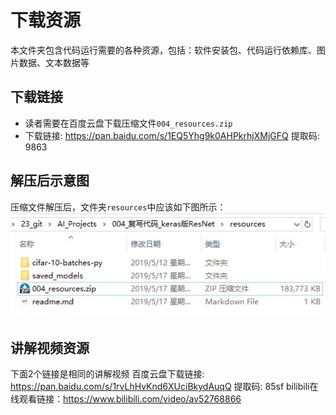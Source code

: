 # 下载资源
本文件夹包含代码运行需要的各种资源，包括：软件安装包、代码运行依赖库、图片数据、文本数据等

## 下载链接
* 读者需要在百度云盘下载压缩文件`004_resources.zip`
* 下载链接: https://pan.baidu.com/s/1EQ5Yhg9k0AHPkrhjXMjGFQ 提取码: 9863

## 解压后示意图
压缩文件解压后，文件夹`resources`中应该如下图所示：
![资源文件夹下载后示意图](../markdown_images/01.jpg)

## 讲解视频资源
下面2个链接是相同的讲解视频
百度云盘下载链接: https://pan.baidu.com/s/1rvLhHvKnd6XUciBkydAuqQ 提取码: 85sf
bilibili在线观看链接：https://www.bilibili.com/video/av52768866
